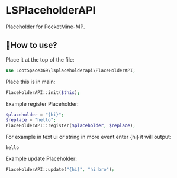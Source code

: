 # LSPlaceholderAPI
Placeholder for PocketMine-MP.

## 🤲How to use?
Place it at the top of the file:
```PHP
use LootSpace369\lsplaceholderapi\PlaceHolderAPI;
```

Place this is in main:
```PHP
PlaceHolderAPI::init($this);
```

Example register Placeholder:
```PHP
$placeholder = "{hi}";
$replace = "hello";
PlaceHolderAPI::register($placeholder, $replace);
```
For example in text ui or string in more event enter {hi} it will output:
```
hello
```

Example update Placeholder:
```PHP
PlaceHolderAPI::update("{hi}", "hi bro");
```
